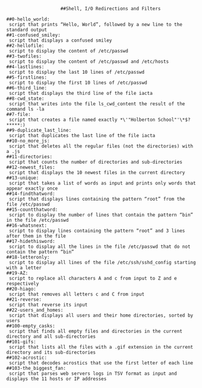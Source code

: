 						##Shell, I/O Redirections and Filters

    ##0-hello_world:
	 script that prints “Hello, World”, followed by a new line to the standard output
    ##1-confused_smiley:
	 script that displays a confused smiley
    ##2-hellofile:
	 script to display the content of /etc/passwd
    ##3-twofiles:
	 script to display the content of /etc/passwd and /etc/hosts
    ##4-lastlines:
	 script to display the last 10 lines of /etc/passwd
    ##5-firstlines:
	 script to display the first 10 lines of /etc/passwd
    ##6-third_line:
	 script that displays the third line of the file iacta
    ##8-cwd_state:
	 script that writes into the file ls_cwd_content the result of the command ls -la
    ##7-file:
	 script that creates a file named exactly *\'"Holberton School"'\*$?*****:)
    ##9-duplicate_last_line:
	 script that duplicates the last line of the file iacta
    ##10-no_more_js:
	 script that deletes all the regular files (not the directories) with a .js
    ##11-directories:
	 script that counts the number of directories and sub-directories
    ##12-newest_files:
	 script that displays the 10 newest files in the current directory
    ##13-unique:
	 script that takes a list of words as input and prints only words that appear exactly once
    ##14-findthatword:
	 script that displays lines containing the pattern “root” from the file /etc/passwd
    ##15-countthatword:
	 script to display the number of lines that contain the pattern “bin” in the file /etc/passwd
    ##16-whatsnext:
	 script to display lines containing the pattern “root” and 3 lines after them in the file
    ##17-hidethisword:
	 script to display all the lines in the file /etc/passwd that do not contain the pattern “bin”
    ##18-letteronly:
	 script to display all lines of the file /etc/ssh/sshd_config starting with a letter
    ##19-AZ:
	 script to replace all characters A and c from input to Z and e respectively
    ##20-hiago:
	 script that removes all letters c and C from input
    ##21-reverse:
	 script that reverse its input
    ##22-users_and_homes:
	 script that displays all users and their home directories, sorted by users
    ##100-empty_casks:
	 script that finds all empty files and directories in the current directory and all sub-directories
    ##101-gifs:
	 script that lists all the files with a .gif extension in the current directory and its sub-directories
    ##102-acrostic:
	 script that decodes acrostics that use the first letter of each line
    ##103-the_biggest_fan:
	 script that parses web servers logs in TSV format as input and displays the 11 hosts or IP addresses

